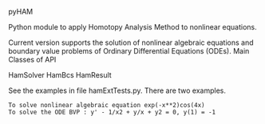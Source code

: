 pyHAM

Python module to apply Homotopy Analysis Method to nonlinear equations.

Current version supports the solution of nonlinear algebraic equations and boundary value problems of Ordinary Differential Equations (ODEs).
Main Classes of API

HamSolver HamBcs HamResult

See the examples in file hamExtTests.py. There are two examples.

    To solve nonlinear algebraic equation exp(-x**2)cos(4x)
    To solve the ODE BVP : y' - 1/x2 + y/x + y2 = 0, y(1) = -1

